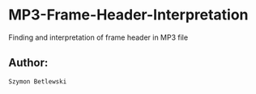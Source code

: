 # MP3-Frame-Header-Interpretation
Finding and interpretation of frame header in MP3 file
## Author:
```
Szymon Betlewski
```
